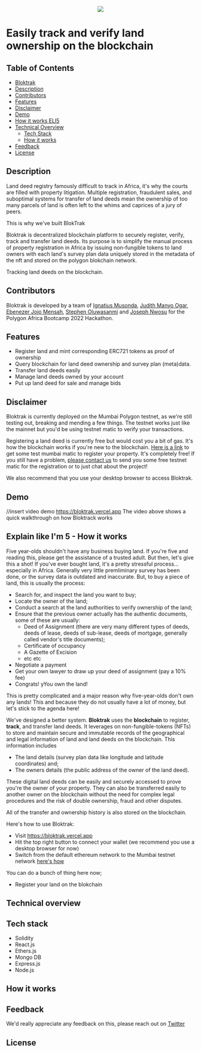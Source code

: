 
<p align="center">
  <img src="https://user-images.githubusercontent.com/106992775/205504160-ac08ed5c-f75f-4f78-8cd5-2e26497b9895.svg" align="center" />
  <h1 align="left">Easily track and verify land ownership on the blockchain</h1>
</p>



## Table of Contents
- [Bloktrak](bloktrak-logo)
- [Description](description)
- [Contributors](contributors)
- [Features](features)
- [Disclaimer](disclaimer)
- [Demo](demo)
- [How it works ELI5](eli5)
- [Technical Overview](technical-overview)
  - [Tech Stack](tech-stack)
  - [How it works](how-it-works)
- [Feedback](feedback)
- [License](license)


## Description
Land deed registry famously difficult to track in Africa, it's why the courts are filled with property litigation. Multiple registration, fraudulent sales, and suboptimal systems for transfer of land deeds mean the ownership of too many parcels of land is often left to the whims and caprices of a jury of peers.

This is why we've built BlokTrak

Bloktrak is  decentralized blockchain platform to securely register, verify, track and transfer land deeds. Its purpose is to simplify the manual process of property registration in Africa by issuing non-fungible tokens to land owners with each land's survey plan data uniquely stored in the metadata of the nft and stored on the polygon blokchain network.

Tracking land deeds on the blockchain.


## Contributors
Bloktrak is developed by a team of [Ignatius Musonda](https://www.twitter.com/ignatius), [Judith Manyo Ogar](https://www.twitter.com/ignatius), [Ebenezer Jojo Mensah](https://www.twitter.com/jojo), [Stephen Oluwasanmi](https://www.twitter.com/steve) and [Joseph Nwosu](https://www.twitter.com/joseph) for the Polygon Africa Bootcamp 2022 Hackathon.


## Features
- Register land and mint corresponding ERC721 tokens as proof of ownership
- Query blockchain for land deed ownership and survey plan (meta)data.
- Transfer land deeds easily
- Manage land deeds owned by your account
- Put up land deed for sale and manage bids


## Disclaimer
Bloktrak is currently deployed on the Mumbai Polygon testnet, as we're still testing out, breaking and mending a few things. The testnet works just like the mainnet but you'd be using testnet matic to verify your transactions.

Registering a land deed is currently free but would cost you a bit of gas. It's how the blockchain works if you're new to the blockchain. [Here is a link](https://mumbaifaucet.com/) to get some test mumbai matic to register your property. It's completely free! If you still have a problem, [please contact us](https://www.twitter.com/0xdanjuma) to send you some free testnet matic for the registration or to just chat about the project!

We also recommend that you use your desktop browser to access Bloktrak.

## Demo
//insert video demo
https://bloktrak.vercel.app
The video above shows a quick walkthrough on how Bloktrack works

## Explain like I'm 5 - How it works
Five year-olds shouldn't have any business buying land. If you're five and reading this, please get the assistance of a trusted adult. But then, let's give this a shot! If you've ever bought land, it's a pretty stressful process... especially in Africa. Generally very little premliminary survey has been done, or the survey data is outdated and inaccurate. But, to buy a piece of land, this is usually the process:
- Search for, and inspect the land you want to buy;
- Locate the owner of the land;
- Conduct a search at the land authorities to verify ownership of the land;
- Ensure that the previous owner actually has the authentic documents, some of these are usually:
  - Deed of Assignment (there are very many different types of deeds, deeds of lease, deeds of sub-lease, deeds of mortgage, generally called vendor's title documents);
  - Certificate of occupancy
  - A Gazette of Excision
  - etc etc
- Negotiate a payment
- Get your own lawyer to draw up your deed of assignment (pay a 10% fee)
- Congrats! yYou own the land!

This is pretty complicated and a major reason why five-year-olds don't own any lands! This and because they do not usually have a lot of money, but let's stick to the agenda here!

We've designed a better system. **Bloktrak** uses the **blockchain** to register, **track**, and transfer land deeds. It leverages on non-fungible-tokens (NFTs) to store and maintain secure and immutable records of the geographical and legal information of land and land deeds on the blockchain. This information includes
- The land details (survey plan data like longitude and latitude coordinates) and;
- The owners details (the public address of the owner of the land deed).

These digital land deeds can be easily and securely accessed to prove you're the owner of your property. They can also be transferred easily to another owner on the blockchain without the need for complex legal procedures and the risk of double ownership, fraud and other disputes. 

All of the transfer and ownership history is also stored on the blockchain.

Here's how to use Bloktrak:

- Visit https://bloktrak.vercel.app
- Hit the top right button to connect your wallet (we recommend you use a desktop browser for now)
- Switch from the default ethereum network to the Mumbai testnet network [here's how](link-to-how-to) 

You can do a bunch of thing here now;
- Register your land on the blokchain


## Technical overview


## Tech stack
- Solidity
- React.js
- Ethers.js 
- Mongo DB
- Express.js
- Node.js


## How it works


## Feedback
We'd really appreciate any feedback on this, please reach out on [Twitter](https://www.twitter.com/0xDanjuma) 


## License
